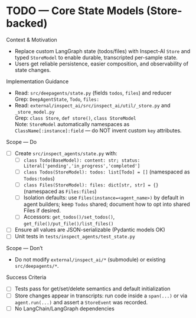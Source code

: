 # TODO — Core State Models (Store-backed)

Context & Motivation
- Replace custom LangGraph state (todos/files) with Inspect-AI `Store` and typed `StoreModel` to enable durable, transcripted per-sample state.
- Users get reliable persistence, easier composition, and observability of state changes.

Implementation Guidance
- Read: `src/deepagents/state.py` (fields `todos`, `files`) and reducer  
  Grep: `DeepAgentState`, `Todo`, `files:`  
- Read: `external/inspect_ai/src/inspect_ai/util/_store.py` and `_store_model.py`  
  Grep: `class Store`, `def store()`, `class StoreModel`  
  Note: `StoreModel` automatically namespaces as `ClassName[:instance]:field` — do NOT invent custom `key` attributes.

Scope — Do
- [ ] Create `src/inspect_agents/state.py` with:
  - [ ] `class Todo(BaseModel): content: str; status: Literal['pending','in_progress','completed']`
  - [ ] `class Todos(StoreModel): todos: list[Todo] = []` (namespaced as `Todos:todos`)
  - [ ] `class Files(StoreModel): files: dict[str, str] = {}` (namespaced as `Files:files`)
  - [ ] Isolation defaults: use `Files(instance=<agent_name>)` by default in agent builders; keep `Todos` shared; document how to opt into shared Files if desired.
  - [ ] Accessors: `get_todos()/set_todos()`, `get_file()/put_file()/list_files()`
- [ ] Ensure all values are JSON-serializable (Pydantic models OK)
- [ ] Unit tests in `tests/inspect_agents/test_state.py`

Scope — Don’t
- Do not modify `external/inspect_ai/*` (submodule) or existing `src/deepagents/*`.

Success Criteria
- [ ] Tests pass for get/set/delete semantics and default initialization
- [ ] Store changes appear in transcripts: run code inside a `span(...)` or via `agent.run(...)` and assert a `StoreEvent` was recorded.
- [ ] No LangChain/LangGraph dependencies
